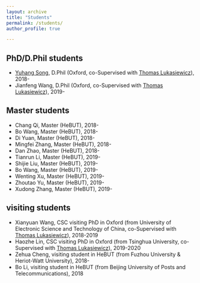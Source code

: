 ```yaml
---
layout: archive
title: "Students"
permalink: /students/
author_profile: true

---
```


**PhD/D.Phil students**  
------
-  [Yuhang Song](https://www.cs.ox.ac.uk/people/yuhang.song/), D.Phil (Oxford, co-Supervised with [Thomas Lukasiewicz](http://www.cs.ox.ac.uk/thomas.lukasiewicz/)), 2018-  
-  Jianfeng Wang, D.Phil (Oxford, co-Supervised with [Thomas Lukasiewicz](http://www.cs.ox.ac.uk/thomas.lukasiewicz/)), 2019-  

**Master students**  
-----
-  Chang Qi, Master (HeBUT), 2018-  
-  Bo Wang, Master (HeBUT), 2018-  
-  Di Yuan, Master (HeBUT), 2018-  
-  Mingfei Zhang, Master (HeBUT), 2018-  
-  Dan Zhao, Master (HeBUT), 2018-  
-  Tianrun Li, Master (HeBUT), 2019-  
-  Shijie Liu, Master (HeBUT), 2019-
-  Bo Wang, Master (HeBUT), 2019- 
-  Wenting Xu, Master (HeBUT), 2019-
-  Zhoutao Yu, Master (HeBUT), 2019-
-  Xudong Zhang, Master (HeBUT), 2019-

**visiting students**  
-----
-  Xianyuan Wang, CSC visiting PhD in Oxford (from University of Electronic Science and Technology of China, co-Supervised with [Thomas Lukasiewicz](http://www.cs.ox.ac.uk/thomas.lukasiewicz/)), 2018-2019  
-  Haozhe Lin, CSC visiting PhD in Oxford (from Tsinghua University, co-Supervised with [Thomas Lukasiewicz](http://www.cs.ox.ac.uk/thomas.lukasiewicz/)), 2019-2020  
-  Zehua Cheng, visiting student in HeBUT (from Fuzhou University & Heriot-Watt University), 2018-
-  Bo Li, visiting student in HeBUT (from Beijing University of Posts and Telecommunications), 2018
